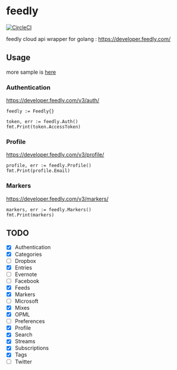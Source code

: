 # feedly

[![CircleCI](https://circleci.com/gh/mitakeck/feedly.svg?style=svg)](https://circleci.com/gh/mitakeck/feedly)

feedly cloud api wrapper for golang : https://developer.feedly.com/

## Usage

more sample is [here](https://github.com/mitakeck/feedly/blob/master/cmd/feedly/main.go)

### Authentication

https://developer.feedly.com/v3/auth/

```golang:
feedly := Feedly{}

token, err := feedly.Auth()
fmt.Print(token.AccessToken)
```

### Profile

https://developer.feedly.com/v3/profile/

```golang:
profile, err := feedly.Profile()
fmt.Print(profile.Email)
```

### Markers

https://developer.feedly.com/v3/markers/

```golang:
markers, err := feedly.Markers()
fmt.Print(markers)
```

## TODO

- [x] Authentication
- [x] Categories
- [ ] Dropbox
- [x] Entries
- [ ] Evernote
- [ ] Facebook
- [x] Feeds
- [x] Markers
- [ ] Microsoft
- [x] Mixes
- [x] OPML
- [ ] Preferences
- [x] Profile
- [x] Search
- [x] Streams
- [x] Subscriptions
- [x] Tags
- [ ] Twitter

